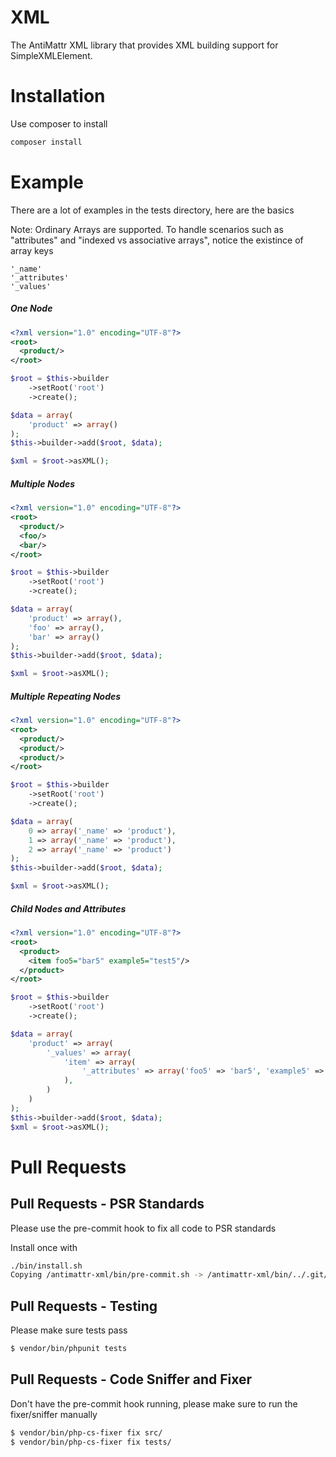 XML
===

The AntiMattr XML library that provides XML building support for SimpleXMLElement.

Installation
============

Use composer to install

```bash
composer install
```

Example
=======

There are a lot of examples in the tests directory, here are the basics

Note: Ordinary Arrays are supported. To handle scenarios such as "attributes" and "indexed vs associative arrays", notice the existince of array keys

```text
'_name'
'_attributes'
'_values'
```

##### One Node

```xml
<?xml version="1.0" encoding="UTF-8"?>
<root>
  <product/>
</root>
```

```php
$root = $this->builder
    ->setRoot('root')
    ->create();

$data = array(
    'product' => array()
);
$this->builder->add($root, $data);

$xml = $root->asXML();
```

##### Multiple Nodes

```xml
<?xml version="1.0" encoding="UTF-8"?>
<root>
  <product/>
  <foo/>
  <bar/>
</root>
```

```php
$root = $this->builder
    ->setRoot('root')
    ->create();

$data = array(
    'product' => array(),
    'foo' => array(),
    'bar' => array()
);
$this->builder->add($root, $data);

$xml = $root->asXML();
```

##### Multiple Repeating Nodes

```xml
<?xml version="1.0" encoding="UTF-8"?>
<root>
  <product/>
  <product/>
  <product/>
</root>
```

```php
$root = $this->builder
    ->setRoot('root')
    ->create();

$data = array(
    0 => array('_name' => 'product'),
    1 => array('_name' => 'product'),
    2 => array('_name' => 'product')
);
$this->builder->add($root, $data);

$xml = $root->asXML();
```

##### Child Nodes and Attributes

```xml
<?xml version="1.0" encoding="UTF-8"?>
<root>
  <product>
  	<item foo5="bar5" example5="test5"/>
  </product>
</root>
```

```php
$root = $this->builder
    ->setRoot('root')
    ->create();

$data = array(
    'product' => array(
        '_values' => array(
            'item' => array(
                '_attributes' => array('foo5' => 'bar5', 'example5' => 'test5')
            ),
        )
    )
);
$this->builder->add($root, $data);
$xml = $root->asXML();
```

Pull Requests
=============

Pull Requests - PSR Standards
-----------------------------

Please use the pre-commit hook to fix all code to PSR standards

Install once with

```bash
./bin/install.sh 
Copying /antimattr-xml/bin/pre-commit.sh -> /antimattr-xml/bin/../.git/hooks/pre-commit
```

Pull Requests - Testing
-----------------------

Please make sure tests pass

```bash
$ vendor/bin/phpunit tests
```

Pull Requests - Code Sniffer and Fixer
--------------------------------------

Don't have the pre-commit hook running, please make sure to run the fixer/sniffer manually

```bash
$ vendor/bin/php-cs-fixer fix src/
$ vendor/bin/php-cs-fixer fix tests/
```
